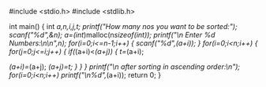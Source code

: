 #include <stdio.h> 
#include <stdlib.h>


int main() 
{ 
  int *a,n,i,j,t; 
  printf("How many nos you want to be sorted:"); 
  scanf("%d",&n); 
  a=(int*)malloc(n*sizeof(int)); 
  printf("\n Enter %d Numbers:\n\n",n); 
  for(i=0;i<=n-1;i++) 
   { 
    scanf("%d",(a+i)); 
    } 
    for(i=0;i<n;i++) 
   {  
    for(j=0;j<=i;j++) 
  { 
    if(*(a+i)<*(a+j)) 
  { 
    t=*(a+i); 
    
 
 
 *(a+i)=*(a+j); 
       *(a+j)=t; 
        } 
        } 
        } 
         printf("\n after sorting in ascending order:\n"); 
         for(i=0;i<n;i++) 
         printf("\n%d",*(a+i)); 
         return 0; 
      } 
 
